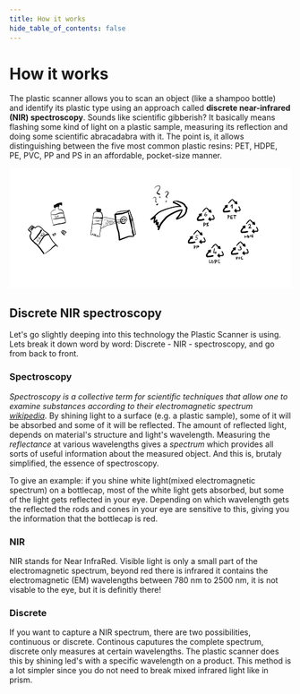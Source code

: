 ```yaml
---
title: How it works
hide_table_of_contents: false
---
```



# How it works

The plastic scanner allows you to scan an object (like a shampoo bottle) and identify its plastic type using an approach called **discrete near-infrared (NIR) spectroscopy**. Sounds like scientific gibberish? It basically means flashing some kind of light on a plastic sample, measuring its reflection and doing some scientific abracadabra with it. The point is, it allows distinguishing between the five most common plastic resins: PET, HDPE, PE, PVC, PP and PS in an affordable, pocket-size manner.

<!-- WARNING: there's an inconsistency between description and image of which resins can we identify. HDPE/LDPE? -->
<div style={{textAlign: 'center'}}>

  ![usage concept](/img/concept_diagram.png)

</div>

## Discrete NIR spectroscopy

Let's go slightly deeping into this technology the Plastic Scanner is using. Lets break it down word by word: Discrete - NIR - spectroscopy, and go from back to front.

### Spectroscopy

*Spectroscopy is a collective term for scientific techniques that allow one to examine substances according to their electromagnetic spectrum [wikipedia](https://en.wikipedia.org/wiki/Spectroscopy).* By shining light to a surface (e.g. a plastic sample), some of it will be absorbed and some of it will be reflected. The amount of reflected light, depends on material's structure and light's wavelength. Measuring the *reflectance* at various wavelengths gives a *spectrum* which provides all sorts of useful information about the measured object. And this is, brutaly simplified, the essence of spectroscopy.

To give an example: if you shine white light(mixed electromagnetic spectrum) on a bottlecap, most of the white light gets absorbed, but some of the light gets reflected in your eye. Depending on which wavelength gets the reflected the rods and cones in your eye are sensitive to this, giving you the information that the bottlecap is red.
<!-- Image of light reflecting-->

### NIR

NIR stands for Near InfraRed. Visible light is only a small part of the electromagnetic spectrum, beyond red there is infrared it contains the electromagnetic (EM) wavelengths between 780 nm to 2500 nm, it is not visable to the eye, but it is definitly there!
<!-- Image  of electromagnetic spectrum and NIR-->

### Discrete

If you want to capture a NIR spectrum, there are two possibilities, continuous or discrete. Continous caputures the complete spectrum, discrete only measures at certain wavelengths. The plastic scanner does this by shining led's with a specific wavelength on a product. This method is a lot simpler since you do not need to break mixed infrared light like in prism.

<!-- Image  of a graph with points vs lines-->
